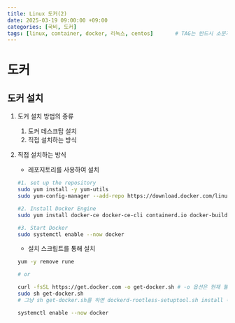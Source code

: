 ```yaml
---
title: Linux 도커(2)
date: 2025-03-19 09:00:00 +09:00
categories: [국비, 도커]
tags: [linux, container, docker, 리눅스, centos]		# TAG는 반드시 소문자로 이루어져야함!
---
```


# 도커
## 도커 설치
1. 도커 설치 방법의 종류
    1. 도커 데스크탑 설치
    1. 직접 설치하는 방식

2. 직접 설치하는 방식
    - 레포지토리를 사용하여 설치
        
    ```bash
    #1. set up the repository
    sudo yum install -y yum-utils
    sudo yum-config-manager --add-repo https://download.docker.com/linuxcentos/ docker-ce.repo

    #2. Install Docker Engine
    sudo yum install docker-ce docker-ce-cli containerd.io docker-buildx-plugin     docker-compose-plugin

    #3. Start Docker
    sudo systemctl enable --now docker

    ```
    
    - 설치 스크립트를 통해 설치

    ```zsh
    yum -y remove rune

    # or

    curl -fsSL https://get.docker.com -o get-docker.sh # -o 옵션은 현재 불러온 웹 요청을 저장.
    sudo sh get-docker.sh
    # 그냥 sh get-docker.sh를 하면 dockerd-rootless-setuptool.sh install 작업을 수행해줘야함

    systemctl enable --now docker
    ```

